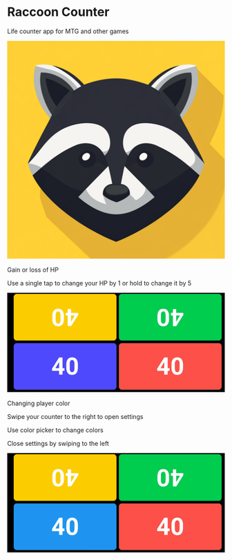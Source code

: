 # Raccoon Counter

Life counter app for MTG and other games

![alt_text](https://github.com/RogaJedi/life_counter/blob/master/Raccoon_Counter.png)

Gain or loss of HP

Use a single tap to change your HP by 1 or hold to change it by 5

![alt_text](https://github.com/RogaJedi/life_counter/blob/master/LC-0.2-demo-1.1.gif)

Changing player color

Swipe your counter to the right to open settings

Use color picker to change colors

Close settings by swiping to the left

![alt_text](https://github.com/RogaJedi/life_counter/blob/master/LC-0.2-demo-2.gif)

